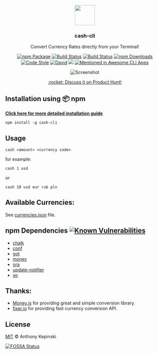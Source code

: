 <p align="center">
  <img src="https://i.imgur.com/ddhPSQ4.png" height="64">
  <h3 align="center">cash-cli</h3>
  <p align="center">Convert Currency Rates directly from your Terminal!<p>
  <p align="center">
	<a href="https://www.npmjs.com/package/cash-cli"><img src="https://badge.fury.io/js/cash-cli.svg" alt="npm Package"></a>  
	<a href="https://travis-ci.org/xxczaki/cash-cli"><img src="https://travis-ci.org/xxczaki/cash-cli.svg?branch=master" alt="Build Status"></a>  
	<a href="https://circleci.com/gh/xxczaki/cash-cli/"><img src="https://circleci.com/gh/xxczaki/cash-cli.svg?style=svg" alt="Build Status"></a>  
	<a href="https://npmjs.com/package/cash-cli"><img src="https://img.shields.io/npm/dt/cash-cli.svg" alt="npm Downloads"></a>  
	<a href="https://github.com/sindresorhus/xo"><img src="https://img.shields.io/badge/code_style-XO-5ed9c7.svg" alt="Code Style"></a>  
	<a href="https://www.david-dm.org/xxczaki/cash-cli"><img src="https://david-dm.org/xxczaki/cash-cli.svg" alt="David"></a>
	<a class="badge-align" href="https://www.codacy.com/app/xxczaki/cash-cli?utm_source=github.com&amp;utm_medium=referral&amp;utm_content=xxczaki/cash-cli&amp;utm_campaign=Badge_Grade"><img src="https://api.codacy.com/project/badge/Grade/9f001c6bc6c544faa6b3b09008f01e10"/></a>
	<a href='https://github.com/agarrharr/awesome-cli-apps'><img src='https://awesome.re/mentioned-badge.svg' alt='Mentioned in Awesome CLI Apps' /></a>

</p>
</p>
<p align="center"><img src="https://i.imgur.com/2lWAUKK.gif" alt="Screenshot"></p>

<p align="center"><a href="https://www.producthunt.com/posts/cash-cli">:rocket: Discuss it on Product Hunt!</a><p>

## Installation using :package: npm

**[Click here for more detailed installation guide](https://github.com/xxczaki/cash-cli/wiki/1.-Installation)**

```
npm install -g cash-cli
```

## Usage

```
cash <amount> <currency code>
```

for example:

```
cash 1 usd
```

or

```
cash 10 usd eur rub pln
```

## Available Currencies:

See [currencies.json](https://github.com/xxczaki/cash-cli/blob/master/lib/currencies.json) file.

## npm Dependencies [![Known Vulnerabilities](https://snyk.io/test/github/xxczaki/cash-cli/badge.svg)](https://snyk.io/test/github/xxczaki/cash-cli)

- [chalk](https://www.npmjs.com/package/chalk)
- [conf](https://www.npmjs.com/package/conf)
- [got](https://www.npmjs.com/package/got)
- [money](https://www.npmjs.com/package/money)
- [ora](https://www.npmjs.com/package/ora)
- [update-notifier](https://www.npmjs.com/package/update-notifier)
- [xo](https://www.npmjs.com/package/xo)

## Thanks:

- [Money.js](http://openexchangerates.github.io/money.js/) for providing great and simple conversion library.
- [fixer.io](http://fixer.io/) for providing fast currency conversion API.

## License

[MIT](https://opensource.org/licenses/MIT) © Anthony Kepinski

[![FOSSA Status](https://app.fossa.io/api/projects/git%2Bgithub.com%2Fxxczaki%2Fcash-cli.svg?type=large)](https://app.fossa.io/projects/git%2Bgithub.com%2Fxxczaki%2Fcash-cli?ref=badge_large)
